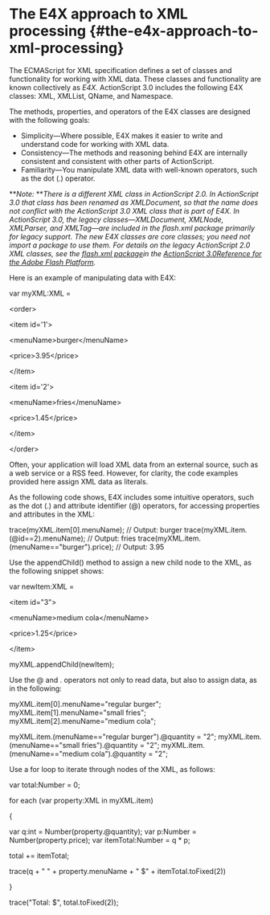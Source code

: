 # The E4X approach to XML processing {#the-e4x-approach-to-xml-processing}

The ECMAScript for XML specification defines a set of classes and functionality for working with XML data. These classes and functionality are known collectively as _E4X._ ActionScript 3.0 includes the following E4X classes: XML, XMLList, QName, and Namespace.

The methods, properties, and operators of the E4X classes are designed with the following goals:

*   Simplicity—Where possible, E4X makes it easier to write and understand code for working with XML data.
*   Consistency—The methods and reasoning behind E4X are internally consistent and consistent with other parts of ActionScript.
*   Familiarity—You manipulate XML data with well-known operators, such as the dot (.) operator.

**_Note:_ **_There is a different XML class in ActionScript 2.0\. In ActionScript 3.0 that class has been renamed as XMLDocument, so that the name does not conflict with the ActionScript 3.0 XML class that is part of E4X. In ActionScript 3.0, the legacy classes—XMLDocument, XMLNode, XMLParser, and XMLTag—are included in the flash.xml package primarily for legacy support. The new E4X classes are core classes; you need not import a package to use them. For details on the legacy ActionScript 2.0 XML classes, see the_ [_flash.xml package_](http://help.adobe.com/en_US/FlashPlatform/reference/actionscript/3/flash/xml/package-detail.html)_in the_ [_ActionScript 3.0_](http://help.adobe.com/en_US/FlashPlatform/reference/actionscript/3/index.html)[_Reference for the Adobe Flash Platform_](http://help.adobe.com/en_US/FlashPlatform/reference/actionscript/3/index.html)_._

Here is an example of manipulating data with E4X:

var myXML:XML =

&lt;order&gt;

&lt;item id=&#039;1&#039;&gt;

&lt;menuName&gt;burger&lt;/menuName&gt;

&lt;price&gt;3.95&lt;/price&gt;

&lt;/item&gt;

&lt;item id=&#039;2&#039;&gt;

&lt;menuName&gt;fries&lt;/menuName&gt;

&lt;price&gt;1.45&lt;/price&gt;

&lt;/item&gt;

&lt;/order&gt;

Often, your application will load XML data from an external source, such as a web service or a RSS feed. However, for clarity, the code examples provided here assign XML data as literals.

As the following code shows, E4X includes some intuitive operators, such as the dot (.) and attribute identifier (@) operators, for accessing properties and attributes in the XML:

trace(myXML.item[0].menuName); // Output: burger trace(myXML.item.(@id==2).menuName); // Output: fries trace(myXML.item.(menuName==&quot;burger&quot;).price); // Output: 3.95

Use the appendChild() method to assign a new child node to the XML, as the following snippet shows:

var newItem:XML =

&lt;item id=&quot;3&quot;&gt;

&lt;menuName&gt;medium cola&lt;/menuName&gt;

&lt;price&gt;1.25&lt;/price&gt;

&lt;/item&gt;

myXML.appendChild(newItem);

Use the @ and . operators not only to read data, but also to assign data, as in the following:

myXML.item[0].menuName=&quot;regular burger&quot;; myXML.item[1].menuName=&quot;small fries&quot;; myXML.item[2].menuName=&quot;medium cola&quot;;

myXML.item.(menuName==&quot;regular burger&quot;).@quantity = &quot;2&quot;; myXML.item.(menuName==&quot;small fries&quot;).@quantity = &quot;2&quot;; myXML.item.(menuName==&quot;medium cola&quot;).@quantity = &quot;2&quot;;

Use a for loop to iterate through nodes of the XML, as follows:

var total:Number = 0;

for each (var property:XML in myXML.item)

{

var q:int = Number(property.@quantity); var p:Number = Number(property.price); var itemTotal:Number = q * p;

total += itemTotal;

trace(q + &quot; &quot; + property.menuName + &quot; $&quot; + itemTotal.toFixed(2))

}

trace(&quot;Total: $&quot;, total.toFixed(2));